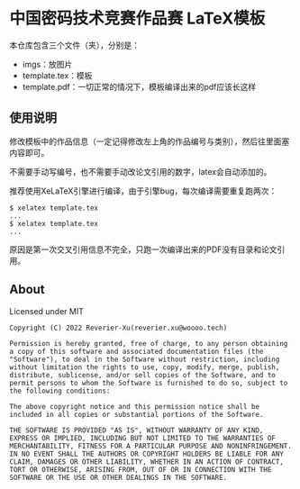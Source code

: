 # 中国密码技术竞赛作品赛 LaTeX模板

本仓库包含三个文件（夹），分别是：

- imgs：放图片
- template.tex：模板
- template.pdf：一切正常的情况下，模板编译出来的pdf应该长这样

## 使用说明

修改模板中的作品信息（一定记得修改左上角的作品编号与类别），然后往里面塞内容即可。

不需要手动写编号，也不需要手动改论文引用的数字，latex会自动添加的。

推荐使用XeLaTeX引擎进行编译，由于引擎bug，每次编译需要重复跑两次：

```shell
$ xelatex template.tex
...
$ xelatex template.tex
...
```

原因是第一次交叉引用信息不完全，只跑一次编译出来的PDF没有目录和论文引用。

## About

Licensed under MIT

```
Copyright (C) 2022 Reverier-Xu(reverier.xu@woooo.tech)

Permission is hereby granted, free of charge, to any person obtaining a copy of this software and associated documentation files (the "Software"), to deal in the Software without restriction, including without limitation the rights to use, copy, modify, merge, publish, distribute, sublicense, and/or sell copies of the Software, and to permit persons to whom the Software is furnished to do so, subject to the following conditions:

The above copyright notice and this permission notice shall be included in all copies or substantial portions of the Software.

THE SOFTWARE IS PROVIDED "AS IS", WITHOUT WARRANTY OF ANY KIND, EXPRESS OR IMPLIED, INCLUDING BUT NOT LIMITED TO THE WARRANTIES OF MERCHANTABILITY, FITNESS FOR A PARTICULAR PURPOSE AND NONINFRINGEMENT. IN NO EVENT SHALL THE AUTHORS OR COPYRIGHT HOLDERS BE LIABLE FOR ANY CLAIM, DAMAGES OR OTHER LIABILITY, WHETHER IN AN ACTION OF CONTRACT, TORT OR OTHERWISE, ARISING FROM, OUT OF OR IN CONNECTION WITH THE SOFTWARE OR THE USE OR OTHER DEALINGS IN THE SOFTWARE.
```

